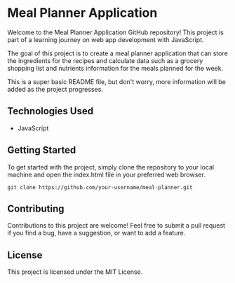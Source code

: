 # Meal Planner Application

Welcome to the Meal Planner Application GitHub repository! This project is part of a learning journey on web app development with JavaScript.

The goal of this project is to create a meal planner application that can store the ingredients for the recipes and calculate data such as a grocery shopping list and nutrients information for the meals planned for the week.

This is a super basic README file, but don't worry, more information will be added as the project progresses.

## Technologies Used

- JavaScript

## Getting Started

To get started with the project, simply clone the repository to your local machine and open the index.html file in your preferred web browser.

`git clone https://github.com/your-username/meal-planner.git`

## Contributing

Contributions to this project are welcome! Feel free to submit a pull request if you find a bug, have a suggestion, or want to add a feature.

## License

This project is licensed under the MIT License.
